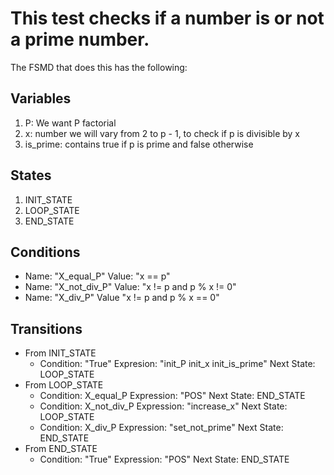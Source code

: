 # This test checks if a number is or not a prime number.

The FSMD that does this has the following:

## Variables

1. P: We want P factorial
2. x: number we will vary from 2 to p - 1, to check if p is divisible by x
3. is_prime: contains true if p is prime and false otherwise

## States

1. INIT_STATE
1. LOOP_STATE
1. END_STATE

## Conditions

- Name: "X_equal_P"
  Value: "x == p"
- Name: "X_not_div_P"
  Value: "x != p and p % x != 0"
- Name: "X_div_P"
  Value "x != p and p % x == 0"

## Transitions

- From INIT_STATE
  - Condition: "True"
    Expresion: "init_P init_x init_is_prime"
    Next State: LOOP_STATE
- From LOOP_STATE
  - Condition: X_equal_P
    Expression: "POS"
    Next State: END_STATE
  - Condition: X_not_div_P
    Expression: "increase_x"
    Next State: LOOP_STATE
  - Condition: X_div_P
    Expression: "set_not_prime"
    Next State: END_STATE
- From END_STATE
  - Condition: "True"
    Expression: "POS"
    Next State: END_STATE
